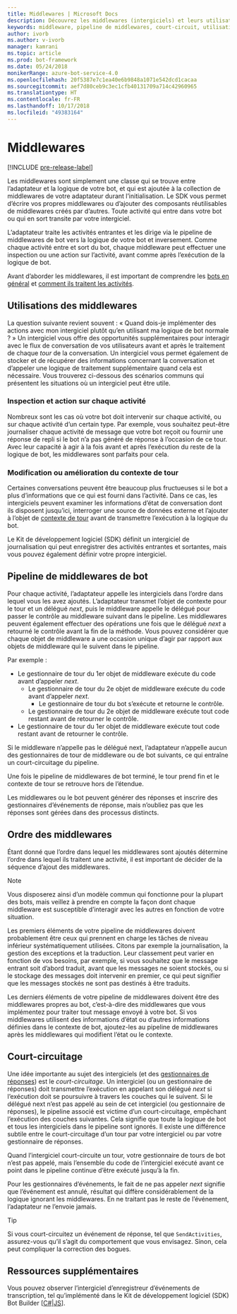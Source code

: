 ```yaml
---
title: Middlewares | Microsoft Docs
description: Découvrez les middlewares (intergiciels) et leurs utilisations dans le SDK de bot.
keywords: middleware, pipeline de middlewares, court-circuit, utilisations de middlewares
author: ivorb
ms.author: v-ivorb
manager: kamrani
ms.topic: article
ms.prod: bot-framework
ms.date: 05/24/2018
monikerRange: azure-bot-service-4.0
ms.openlocfilehash: 20f5387e7c1ea40e6b9848a1071e542dcd1cacaa
ms.sourcegitcommit: aef7d80ceb9c3ec1cfb40131709a714c42960965
ms.translationtype: HT
ms.contentlocale: fr-FR
ms.lasthandoff: 10/17/2018
ms.locfileid: "49383164"
---
```

# <a name="middleware"></a>Middlewares

[!INCLUDE [pre-release-label](../includes/pre-release-label.md)]

Les middlewares sont simplement une classe qui se trouve entre l’adaptateur et la logique de votre bot, et qui est ajoutée à la collection de middlewares de votre adaptateur durant l’initialisation. Le SDK vous permet d’écrire vos propres middlewares ou d’ajouter des composants réutilisables de middlewares créés par d’autres. Toute activité qui entre dans votre bot ou qui en sort transite par votre intergiciel.

L’adaptateur traite les activités entrantes et les dirige via le pipeline de middlewares de bot vers la logique de votre bot et inversement. Comme chaque activité entre et sort du bot, chaque middleware peut effectuer une inspection ou une action sur l’activité, avant comme après l’exécution de la logique de bot.

Avant d’aborder les middlewares, il est important de comprendre les [bots en général](~/v4sdk/bot-builder-basics.md) et [comment ils traitent les activités](~/v4sdk/bot-builder-basics.md#the-activity-processing-stack).

## <a name="uses-for-middleware"></a>Utilisations des middlewares
La question suivante revient souvent : « Quand dois-je implémenter des actions avec mon intergiciel plutôt qu’en utilisant ma logique de bot normale ? » Un intergiciel vous offre des opportunités supplémentaires pour interagir avec le flux de conversation de vos utilisateurs avant et après le traitement de chaque _tour_ de la conversation. Un intergiciel vous permet également de stocker et de récupérer des informations concernant la conversation et d’appeler une logique de traitement supplémentaire quand cela est nécessaire. Vous trouverez ci-dessous des scénarios communs qui présentent les situations où un intergiciel peut être utile.

### <a name="looking-at-or-acting-on-every-activity"></a>Inspection et action sur chaque activité
Nombreux sont les cas où votre bot doit intervenir sur chaque activité, ou sur chaque activité d’un certain type. Par exemple, vous souhaitez peut-être journaliser chaque activité de message que votre bot reçoit ou fournir une réponse de repli si le bot n’a pas généré de réponse à l’occasion de ce tour. Avec leur capacité à agir à la fois avant et après l’exécution du reste de la logique de bot, les middlewares sont parfaits pour cela.

### <a name="modifying-or-enhancing-the-turn-context"></a>Modification ou amélioration du contexte de tour
Certaines conversations peuvent être beaucoup plus fructueuses si le bot a plus d’informations que ce qui est fourni dans l’activité. Dans ce cas, les intergiciels peuvent examiner les informations d’état de conversation dont ils disposent jusqu’ici, interroger une source de données externe et l’ajouter à l’objet de [contexte de tour](~/v4sdk/bot-builder-basics.md#defining-a-turn) avant de transmettre l’exécution à la logique du bot. 

Le Kit de développement logiciel (SDK) définit un intergiciel de journalisation qui peut enregistrer des activités entrantes et sortantes, mais vous pouvez également définir votre propre intergiciel.

## <a name="the-bot-middleware-pipeline"></a>Pipeline de middlewares de bot
Pour chaque activité, l’adaptateur appelle les intergiciels dans l’ordre dans lequel vous les avez ajoutés. L’adaptateur transmet l’objet de contexte pour le tour et un délégué _next_, puis le middleware appelle le délégué pour passer le contrôle au middleware suivant dans le pipeline. Les middlewares peuvent également effectuer des opérations une fois que le délégué _next_ a retourné le contrôle avant la fin de la méthode. Vous pouvez considérer que chaque objet de middleware a une occasion unique d’agir par rapport aux objets de middleware qui le suivent dans le pipeline.

Par exemple : 

- Le gestionnaire de tour du 1er objet de middleware exécute du code avant d’appeler _next_.
  - Le gestionnaire de tour du 2e objet de middleware exécute du code avant d’appeler _next_.
    - Le gestionnaire de tour du bot s’exécute et retourne le contrôle.
  - Le gestionnaire de tour du 2e objet de middleware exécute tout code restant avant de retourner le contrôle.
- Le gestionnaire de tour du 1er objet de middleware exécute tout code restant avant de retourner le contrôle.

Si le middleware n’appelle pas le délégué next, l’adaptateur n’appelle aucun des gestionnaires de tour de middleware ou de bot suivants, ce qui entraîne un court-circuitage du pipeline.

Une fois le pipeline de middlewares de bot terminé, le tour prend fin et le contexte de tour se retrouve hors de l’étendue.

Les middlewares ou le bot peuvent générer des réponses et inscrire des gestionnaires d’événements de réponse, mais n’oubliez pas que les réponses sont gérées dans des processus distincts.

## <a name="order-of-middleware"></a>Ordre des middlewares
Étant donné que l’ordre dans lequel les middlewares sont ajoutés détermine l’ordre dans lequel ils traitent une activité, il est important de décider de la séquence d’ajout des middlewares.

> [!NOTE]
> Vous disposerez ainsi d’un modèle commun qui fonctionne pour la plupart des bots, mais veillez à prendre en compte la façon dont chaque middleware est susceptible d’interagir avec les autres en fonction de votre situation.

Les premiers éléments de votre pipeline de middlewares doivent probablement être ceux qui prennent en charge les tâches de niveau inférieur systématiquement utilisées. Citons par exemple la journalisation, la gestion des exceptions et la traduction. Leur classement peut varier en fonction de vos besoins, par exemple, si vous souhaitez que le message entrant soit d’abord traduit, avant que les messages ne soient stockés, ou si le stockage des messages doit intervenir en premier, ce qui peut signifier que les messages stockés ne sont pas destinés à être traduits.

Les derniers éléments de votre pipeline de middlewares doivent être des middlewares propres au bot, c’est-à-dire des middlewares que vous implémentez pour traiter tout message envoyé à votre bot. Si vos middlewares utilisent des informations d’état ou d’autres informations définies dans le contexte de bot, ajoutez-les au pipeline de middlewares après les middlewares qui modifient l’état ou le contexte.

## <a name="short-circuiting"></a>Court-circuitage
Une idée importante au sujet des intergiciels (et des [gestionnaires de réponses](bot-builder-basics.md#response-event-handlers)) est le _court-circuitage_. Un intergiciel (ou un gestionnaire de réponses) doit transmettre l’exécution en appelant son délégué _next_ si l’exécution doit se poursuivre à travers les couches qui le suivent.  Si le délégué next n’est pas appelé au sein de cet intergiciel (ou gestionnaire de réponses), le pipeline associé est victime d’un court-circuitage, empêchant l’exécution des couches suivantes. Cela signifie que toute la logique de bot et tous les intergiciels dans le pipeline sont ignorés. Il existe une différence subtile entre le court-circuitage d’un tour par votre intergiciel ou par votre gestionnaire de réponses.

Quand l’intergiciel court-circuite un tour, votre gestionnaire de tours de bot n’est pas appelé, mais l’ensemble du code de l’intergiciel exécuté avant ce point dans le pipeline continue d’être exécuté jusqu’à la fin. 

Pour les gestionnaires d’événements, le fait de ne pas appeler _next_ signifie que l’événement est annulé, résultat qui diffère considérablement de la logique ignorant les middlewares. En ne traitant pas le reste de l’événement, l’adaptateur ne l’envoie jamais.

> [!TIP]
> Si vous court-circuitez un événement de réponse, tel que `SendActivities`, assurez-vous qu’il s’agit du comportement que vous envisagez. Sinon, cela peut compliquer la correction des bogues.

## <a name="additional-resources"></a>Ressources supplémentaires
Vous pouvez observer l’intergiciel d’enregistreur d’événements de transcription, tel qu’implémenté dans le Kit de développement logiciel (SDK) Bot Builder [[C#](https://github.com/Microsoft/botbuilder-dotnet/blob/master/libraries/Microsoft.Bot.Builder/TranscriptLoggerMiddleware.cs)|[JS](https://github.com/Microsoft/botbuilder-js/blob/master/libraries/botbuilder-core/src/transcriptLogger.ts)].
